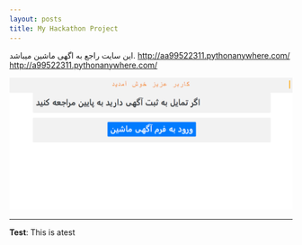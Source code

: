 ```yaml
---
layout: posts
title: My Hackathon Project
---
```



این سایت راجع به اگهی ماشین میباشد.
http://aa99522311.pythonanywhere.com/
http://a99522311.pythonanywhere.com/



![alt text](../assets/images/Capture.PNG "Team Picture")

---
**Test**: This is atest
